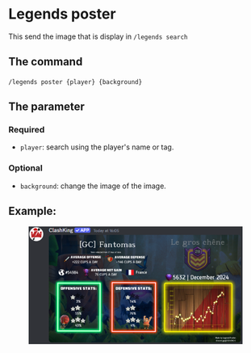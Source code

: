 # Legends poster

This send the image that is display in `/legends search`

## The command

`/legends poster {player} {background}`

## The parameter

### Required

* `player`: search using the player's name or tag.

### Optional

* `background`: change the image of the image.

## Example:

<figure><img src="../../.gitbook/assets/image (4).png" alt=""><figcaption></figcaption></figure>

